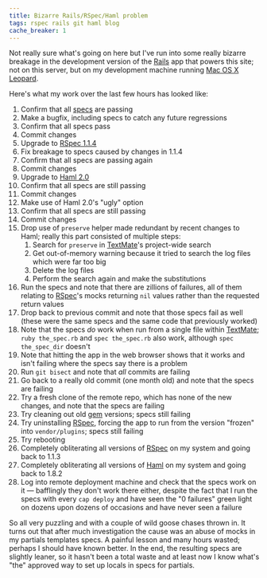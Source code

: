 ```yaml
---
title: Bizarre Rails/RSpec/Haml problem
tags: rspec rails git haml blog
cache_breaker: 1
---
```


Not really sure what's going on here but I've run into some really bizarre breakage in the development version of the [Rails](/wiki/Rails) app that powers this site; not on this server, but on my development machine running [Mac OS X](/wiki/Mac_OS_X) [Leopard](/wiki/Leopard).

Here's what my work over the last few hours has looked like:

1.  Confirm that all [specs](/wiki/specs) are passing
2.  Make a bugfix, including specs to catch any future regressions
3.  Confirm that all specs pass
4.  Commit changes
5.  Upgrade to [RSpec 1.1.4](/wiki/RSpec_1.1.4)
6.  Fix breakage to specs caused by changes in 1.1.4
7.  Confirm that all specs are passing again
8.  Commit changes
9.  Upgrade to [Haml 2.0](/wiki/Haml_2.0)
10. Confirm that all specs are still passing
11. Commit changes
12. Make use of Haml 2.0's "ugly" option
13. Confirm that all specs are still passing
14. Commit changes
15. Drop use of `preserve` helper made redundant by recent changes to Haml; really this part consisted of multiple steps:
    1.  Search for `preserve` in [TextMate](/wiki/TextMate)'s project-wide search
    2.  Get out-of-memory warning because it tried to search the log files which were far too big
    3.  Delete the log files
    4.  Perform the search again and make the substitutions
16. Run the specs and note that there are zillions of failures, all of them relating to [RSpec](/wiki/RSpec)'s mocks returning `nil` values rather than the requested return values
17. Drop back to previous commit and note that those specs fail as well (these were the same specs and the same code that previously worked)
18. Note that the specs *do* work when run from a single file within [TextMate](/wiki/TextMate); `ruby the_spec.rb` and `spec the_spec.rb` also work, although `spec the_spec_dir` doesn't
19. Note that hitting the app in the web browser shows that it works and isn't failing where the specs say there is a problem
20. Run `git bisect` and note that *all* commits are failing
21. Go back to a really old commit (one month old) and note that the specs are failing
22. Try a fresh clone of the remote repo, which has none of the new changes, and note that the specs are failing
23. Try cleaning out old [gem](/wiki/gem) versions; specs still failing
24. Try uninstalling [RSpec](/wiki/RSpec), forcing the app to run from the version "frozen" into `vendor/plugins`; specs still failing
25. Try rebooting
26. Completely obliterating all versions of [RSpec](/wiki/RSpec) on my system and going back to 1.1.3
27. Completely obliterating all versions of [Haml](/wiki/Haml) on my system and going back to 1.8.2
28. Log into remote deployment machine and check that the specs work on it — bafflingly they don't work there either, despite the fact that I run the specs with every `cap deploy` and have seen the "0 failures" green light on dozens upon dozens of occasions and have never seen a failure

So all very puzzling and with a couple of wild goose chases thrown in. It turns out that after much investigation the cause was an abuse of mocks in my partials templates specs. A painful lesson and many hours wasted; perhaps I should have known better. In the end, the resulting specs are slightly leaner, so it hasn't been a total waste and at least now I know what's "the" approved way to set up locals in specs for partials.
